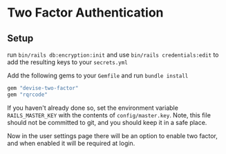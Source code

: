 # Two Factor Authentication

## Setup

run `bin/rails db:encryption:init` and use `bin/rails credentials:edit` to add the resulting keys to your `secrets.yml`

Add the following gems to your `Gemfile` and run `bundle install`

```ruby
gem "devise-two-factor"
gem "rqrcode"
```

If you haven't already done so, set the environment variable `RAILS_MASTER_KEY` with the contents of `config/master.key`. Note, this file should not be committed to git, and you should keep it in a safe place.

Now in the user settings page there will be an option to enable two factor, and when enabled it will be required at login.


